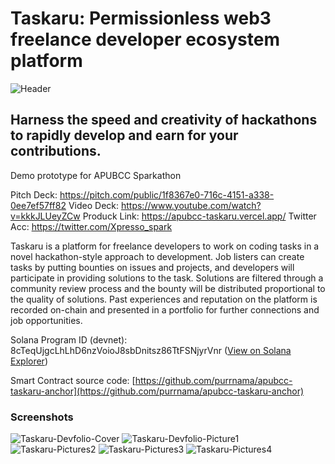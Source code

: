 # Taskaru: Permissionless web3 freelance developer ecosystem platform

![Header](https://github.com/purrnama/apubcc-taskaru/assets/45760914/64c05306-fe1e-45a1-9611-7a09ce9f322d)

## Harness the speed and creativity of hackathons to rapidly develop and earn for your contributions.

Demo prototype for APUBCC Sparkathon

Pitch Deck: https://pitch.com/public/1f8367e0-716c-4151-a338-0ee7ef57ff82
Video Deck: https://www.youtube.com/watch?v=kkkJLUeyZCw
Produck Link: https://apubcc-taskaru.vercel.app/
Twitter Acc: https://twitter.com/Xpresso_spark

Taskaru is a platform for freelance developers to work on coding tasks in a novel hackathon-style approach to development. Job listers can create tasks by putting bounties on issues and projects, and developers will participate in providing solutions to the task. Solutions are filtered through a community review process and the bounty will be distributed proportional to the quality of solutions. Past experiences and reputation on the platform is recorded on-chain and presented in a portfolio for further connections and job opportunities.

Solana Program ID (devnet): 8cTeqUjgcLhLhD6nzVoioJ8sbDnitsz86TtFSNjyrVnr ([View on Solana Explorer](https://explorer.solana.com/address/8cTeqUjgcLhLhD6nzVoioJ8sbDnitsz86TtFSNjyrVnr?cluster=devnet))

Smart Contract source code: [https://github.com/purrnama/apubcc-taskaru-anchor](https://github.com/purrnama/apubcc-taskaru-anchor)


### Screenshots
![Taskaru-Devfolio-Cover](https://github.com/purrnama/apubcc-taskaru/assets/45760914/682fe419-1169-4840-b1e7-29ae1765e11c)
![Taskaru-Devfolio-Picture1](https://github.com/purrnama/apubcc-taskaru/assets/45760914/87694e6f-633e-4345-a25d-245043d49689)
![Taskaru-Pictures2](https://github.com/purrnama/apubcc-taskaru/assets/45760914/0f082b3b-8935-441c-982e-e8bae58c34af)
![Taskaru-Pictures3](https://github.com/purrnama/apubcc-taskaru/assets/45760914/9027abe3-a5d5-41e9-927a-f9fb007b096a)
![Taskaru-Pictures4](https://github.com/purrnama/apubcc-taskaru/assets/45760914/173baa93-3171-42e3-a2cc-0a5c58e50370)
